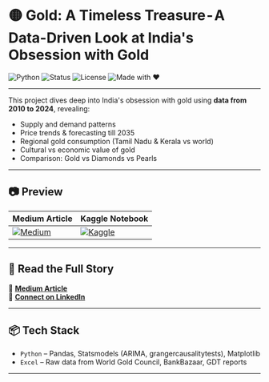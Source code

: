 # 🟡 Gold: A Timeless Treasure - A Data-Driven Look at India's Obsession with Gold

![Python](https://img.shields.io/badge/Python-3.11-blue?logo=python)
![Status](https://img.shields.io/badge/Status-Completed-brightgreen)
![License](https://img.shields.io/badge/License-Apache%202.0-blue)
![Made with ❤️](https://img.shields.io/badge/Made%20with-❤️%20in%20India-white)

---

This project dives deep into India's obsession with gold using **data from 2010 to 2024**, revealing:
- Supply and demand patterns
- Price trends & forecasting till 2035
- Regional gold consumption (Tamil Nadu & Kerala vs world)
- Cultural vs economic value of gold
- Comparison: Gold vs Diamonds vs Pearls

---

## 📷 Preview

| Medium Article | Kaggle Notebook |
|----------------|-----------------|
| [![Medium](https://img.shields.io/badge/Read-Medium--Post-blue?style=for-the-badge&logo=medium)]([https://medium.com/@yajeshraj402/gold-data-analysis](https://medium.com/@ajeshraj402/gold-a-timeless-treasure-a-data-driven-look-at-indias-obsession-with-gold-9236ef2f62bb)) | [![Kaggle](https://img.shields.io/badge/View-Kaggle--Notebook-20beff?style=for-the-badge&logo=kaggle)](https://www.kaggle.com/code/ajeshthangaraj/india-gold-analysis) |


---

## 🔗 Read the Full Story

📖 [**Medium Article**](https://medium.com/@ajeshraj402/gold-a-timeless-treasure-a-data-driven-look-at-indias-obsession-with-gold-9236ef2f62bb)  
🔗 [**Connect on LinkedIn**](https://www.linkedin.com/in/yourusername)

---

## 📦 Tech Stack
- `Python` – Pandas, Statsmodels (ARIMA, grangercausalitytests), Matplotlib
- `Excel` – Raw data from World Gold Council, BankBazaar, GDT reports

---

